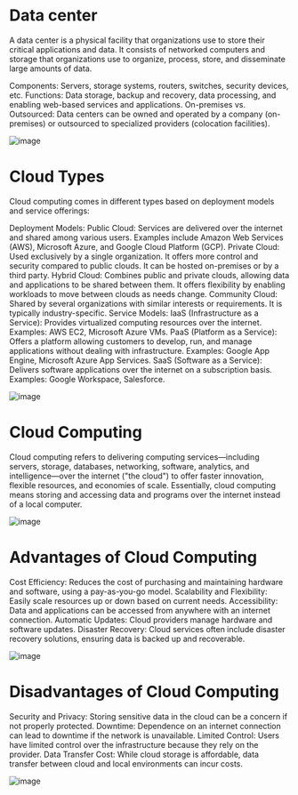 # Data center

A data center is a physical facility that organizations use to store their critical applications and data. It consists of networked computers and storage that organizations use to organize, process, store, and disseminate large amounts of data.

Components: Servers, storage systems, routers, switches, security devices, etc.
Functions: Data storage, backup and recovery, data processing, and enabling web-based services and applications.
On-premises vs. Outsourced: Data centers can be owned and operated by a company (on-premises) or outsourced to specialized providers (colocation facilities).

![image](https://github.com/user-attachments/assets/35bff776-9cdd-41d9-a032-14a0b5529f07)

# Cloud Types
Cloud computing comes in different types based on deployment models and service offerings:

Deployment Models:
Public Cloud: Services are delivered over the internet and shared among various users. Examples include Amazon Web Services (AWS), Microsoft Azure, and Google Cloud Platform (GCP).
Private Cloud: Used exclusively by a single organization. It offers more control and security compared to public clouds. It can be hosted on-premises or by a third party.
Hybrid Cloud: Combines public and private clouds, allowing data and applications to be shared between them. It offers flexibility by enabling workloads to move between clouds as needs change.
Community Cloud: Shared by several organizations with similar interests or requirements. It is typically industry-specific.
Service Models:
IaaS (Infrastructure as a Service): Provides virtualized computing resources over the internet. Examples: AWS EC2, Microsoft Azure VMs.
PaaS (Platform as a Service): Offers a platform allowing customers to develop, run, and manage applications without dealing with infrastructure. Examples: Google App Engine, Microsoft Azure App Services.
SaaS (Software as a Service): Delivers software applications over the internet on a subscription basis. Examples: Google Workspace, Salesforce.

![image](https://github.com/user-attachments/assets/9924e899-e66a-4908-a792-47c02cca00d5)


# Cloud Computing

Cloud computing refers to delivering computing services—including servers, storage, databases, networking, software, analytics, and intelligence—over the internet ("the cloud") to offer faster innovation, flexible resources, and economies of scale. Essentially, cloud computing means storing and accessing data and programs over the internet instead of a local computer.

![image](https://github.com/user-attachments/assets/d2c2b8b8-bdb7-4b1c-8e19-e5e439e11236)

# Advantages of Cloud Computing

Cost Efficiency: Reduces the cost of purchasing and maintaining hardware and software, using a pay-as-you-go model.
Scalability and Flexibility: Easily scale resources up or down based on current needs.
Accessibility: Data and applications can be accessed from anywhere with an internet connection.
Automatic Updates: Cloud providers manage hardware and software updates.
Disaster Recovery: Cloud services often include disaster recovery solutions, ensuring data is backed up and recoverable.

![image](https://github.com/user-attachments/assets/4afa4e8a-49d7-4ac6-8259-599c82423162)

# Disadvantages of Cloud Computing

Security and Privacy: Storing sensitive data in the cloud can be a concern if not properly protected.
Downtime: Dependence on an internet connection can lead to downtime if the network is unavailable.
Limited Control: Users have limited control over the infrastructure because they rely on the provider.
Data Transfer Cost: While cloud storage is affordable, data transfer between cloud and local environments can incur costs.

![image](https://github.com/user-attachments/assets/a82b4fd3-9825-4d08-a97b-7949b10b4fa8)
